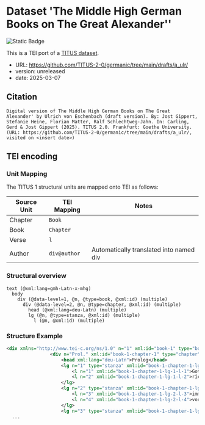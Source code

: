 # Dataset 'The Middle High German Books on The Great Alexander''

![Static Badge](https://img.shields.io/badge/TEI_validation-passing-green)

This is a TEI port of a [TITUS dataset](http://titus.uni-frankfurt.de/texte/etcs/germ/mhd/a_ulrich/a_ulr.htm).

* URL: https://github.com/TITUS-2-0/germanic/tree/main/drafts/a_ulr/
* version: unreleased
* date: 2025-03-07

## Citation
```text
Digital version of The Middle High German Books on The Great Alexander' by Ulrich von Eschenbach (draft version). By: Jost Gippert, Stefanie Heine, Florian Matter, Ralf Schlechtweg-Jahn. In: Carling, Gerd & Jost Gippert (2025). TITUS 2.0. Frankfurt: Goethe University. (URL: https://github.com/TITUS-2-0/germanic/tree/main/drafts/a_ulr/, visited on <insert date>)
```

## TEI encoding


### Unit Mapping
The TITUS 1 structural units are mapped onto TEI as follows:

| Source Unit | TEI Mapping | Notes |
|-------------|-------------|-------|
| Chapter | `Book` |  |
| Book | `Chapter` |  |
| Verse | `l` |  |
| Author | `div@author` | Automatically translated into named div |

### Structural overview
```text
text (@xml:lang=gmh-Latn-x-mhg)
  body
    div (@data-level=1, @n, @type=book, @xml:id) (multiple)
      div (@data-level=2, @n, @type=chapter, @xml:id) (multiple)
        head (@xml:lang=deu-Latn) (multiple)
        lg (@n, @type=stanza, @xml:id) (multiple)
          l (@n, @xml:id) (multiple)
```

### Structure Example

```xml
<div xmlns="http://www.tei-c.org/ns/1.0" n="1" xml:id="book-1" type="book" data-level="1">
				<div n="Prol." xml:id="book-1-chapter-1" type="chapter" data-level="2">
					<head xml:lang="deu-Latn">Prolog</head>
					<lg n="1" type="stanza" xml:id="book-1-chapter-1-lg-1">
						<l n="1" xml:id="book-1-chapter-1-lg-1-l-1">Gott hêrre, ân anegenge got,</l>
						<l n="2" xml:id="book-1-chapter-1-lg-1-l-2">rîcher künic Sâbâot,</l>
					</lg>
					<lg n="2" type="stanza" xml:id="book-1-chapter-1-lg-2">
						<l n="3" xml:id="book-1-chapter-1-lg-2-l-3">immer und êwic dîn gebot</l>
						<l n="4" xml:id="book-1-chapter-1-lg-2-l-4">vor aller engestlîcher nôt</l>
					</lg>
					<lg n="3" type="stanza" xml:id="book-1-chapter-1-lg-3">
  ...
```
